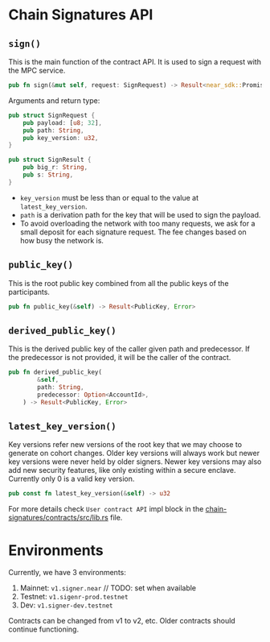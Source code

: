 # Chain Signatures API

## `sign()`
This is the main function of the contract API. It is used to sign a request with the MPC service.
```rust
pub fn sign(&mut self, request: SignRequest) -> Result<near_sdk::Promise, Error>
```
Arguments and return type:
```rust
pub struct SignRequest {
    pub payload: [u8; 32],
    pub path: String,
    pub key_version: u32,
}

pub struct SignResult {
    pub big_r: String,
    pub s: String,
}
```
- `key_version` must be less than or equal to the value at `latest_key_version`.
- `path` is a derivation path for the key that will be used to sign the payload.
- To avoid overloading the network with too many requests, we ask for a small deposit for each signature request. The fee changes based on how busy the network is.

## `public_key()`
This is the root public key combined from all the public keys of the participants.
```rust
pub fn public_key(&self) -> Result<PublicKey, Error>
```

## `derived_public_key()`
This is the derived public key of the caller given path and predecessor. If the predecessor is not provided, it will be the caller of the contract.
```rust
pub fn derived_public_key(
        &self,
        path: String,
        predecessor: Option<AccountId>,
    ) -> Result<PublicKey, Error>
```

## `latest_key_version()`
Key versions refer new versions of the root key that we may choose to generate on cohort changes. Older key versions will always work but newer key versions were never held by older signers. Newer key versions may also add new security features, like only existing within a secure enclave. Currently only 0 is a valid key version.
```rust
pub const fn latest_key_version(&self) -> u32
```

For more details check `User contract API` impl block in the [chain-signatures/contracts/src/lib.rs](./chain-signatures/contracts/src/lib.rs) file.

# Environments
Currently, we have 3 environments:
1. Mainnet: `v1.signer.near` // TODO: set when available
2. Testnet: `v1.sigenr-prod.testnet`
3. Dev: `v1.signer-dev.testnet`

Contracts can be changed from v1 to v2, etc. Older contracts should continue functioning.